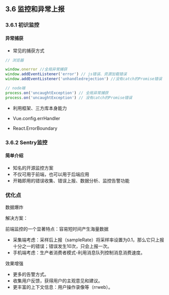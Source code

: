 ## 3.6 监控和异常上报

### 3.6.1 初识监控

#### 异常捕获

- 常见的捕获方式

```js
// 浏览器

window.onerror //全局异常捕获
window.addEventListener('error') // js错误、资源加载错误
window.addEventListener('unhandledrejection') //没有catch的Promise错误

// node端
process.on('uncaughtException') // 全局异常捕获
process.on('uncaughtException') // 没有catch的Promise错误
```
- 利用框架、三方库本身能力

- Vue.config.errHandler
- React.ErrorBoundary

### 3.6.2 Sentry监控

#### 简单介绍

- 知名的开源监控方案
- 不仅可用于前端，也可以用于后端应用
- 开箱即用的错误收集、错误上报、数据分析、监控告警功能

### 优化点

数据爆炸

解决方案：

前端监控的一个显著特点：容易短时间产生海量数据

- 采集端考虑：采样后上报（sampleRate）将采样率设置为0.1，那么它只上报十分之一的错误；错误发生10次，只会上报一次。
- 手机端考虑：生产者消费者模式-利用消息队列控制消息消费速度。

效果增强

- 更多的告警方式。
- 收集用户反馈，获得用户的主观意见和建议。
- 更丰富的上下文信息：用户操作录像等（rrweb）。

